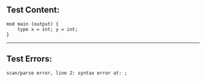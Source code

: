 
Test Content: 
-------------------------
```
mod main (output) {
    type x = int; y = int;
}
```
------------------------

Test Errors:
-------------------------
```
scan/parse error, line 2: syntax error at: ;
```
